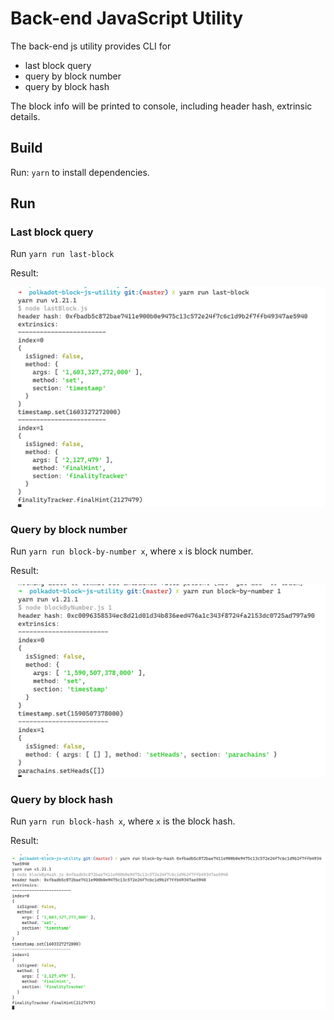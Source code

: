 # Back-end JavaScript Utility

The back-end js utility provides CLI for
- last block query
- query by block number
- query by block hash

The block info will be printed to console, including header hash, extrinsic details.

## Build

Run: `yarn` to install dependencies.

## Run

### Last block query

Run `yarn run last-block`

Result:

![](last-block.png)

### Query by block number

Run `yarn run block-by-number x`, where `x` is block number.

Result:

![](block-by-number.png)

### Query by block hash

Run `yarn run block-hash x`, where `x` is the block hash.

Result:

![](block-by-hash.png)
